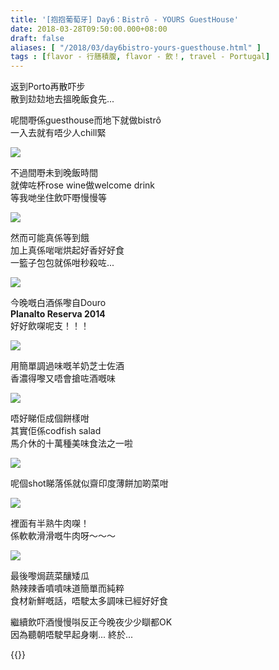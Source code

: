 ```yaml
---
title: '[抱抱葡萄牙] Day6：Bistrô - YOURS GuestHouse'
date: 2018-03-28T09:50:00.000+08:00
draft: false
aliases: [ "/2018/03/day6bistro-yours-guesthouse.html" ]
tags : [flavor - 行膳積腹, flavor - 飲！, travel - Portugal]
---
```


返到Porto再散吓步  
散到攰攰地去搵晚飯食先...  
  
呢間嘢係guesthouse而地下就做bistrô  
一入去就有唔少人chill緊  

[![](https://c1.staticflickr.com/1/809/40155782455_332c30b593_z.jpg)](https://c1.staticflickr.com/1/809/40155782455_332c30b593_z.jpg)

不過間嘢未到晚飯時間  
就俾咗杯rose wine做welcome drink  
等我哋坐住飲吓嘢慢慢等  

[![](https://c1.staticflickr.com/1/812/26178008457_6f225cff91_z.jpg)](https://c1.staticflickr.com/1/812/26178008457_6f225cff91_z.jpg)

然而可能真係等到餓  
加上真係啱啱烘起好香好好食  
一籃子包包就係咁秒殺咗...  

[![](https://c1.staticflickr.com/5/4315/35898874066_c4596c00a7_z.jpg)](https://c1.staticflickr.com/5/4315/35898874066_c4596c00a7_z.jpg)

今晚嘅白酒係嚟自Douro  
**Planalto Reserva 2014**  
好好飲㗎呢支！！！  

[![](https://c1.staticflickr.com/1/880/39239942510_2676507297_z.jpg)](https://c1.staticflickr.com/1/880/39239942510_2676507297_z.jpg)

用簡單調過味嘅羊奶芝士佐酒  
香濃得嚟又唔會搶咗酒嘅味  

[![](https://c1.staticflickr.com/1/804/26178007367_8143c864a3_z.jpg)](https://c1.staticflickr.com/1/804/26178007367_8143c864a3_z.jpg)

唔好睇佢成個餅樣咁  
其實佢係codfish salad  
馬介休的十萬種美味食法之一啦  

[![](https://c1.staticflickr.com/1/809/40155777425_60b97733a8_z.jpg)](https://c1.staticflickr.com/1/809/40155777425_60b97733a8_z.jpg)

呢個shot睇落係就似齋印度薄餅加啲菜咁  

[![](https://c1.staticflickr.com/1/869/26178007737_5b4538f729_z.jpg)](https://c1.staticflickr.com/1/869/26178007737_5b4538f729_z.jpg)

裡面有半熟牛肉㗎！  
係軟軟滑滑嘅牛肉呀～～～  

[![](https://c1.staticflickr.com/1/816/40155779425_714512d57b_z.jpg)](https://c1.staticflickr.com/1/816/40155779425_714512d57b_z.jpg)

最後嚟焗蔬菜釀矮瓜  
熱辣辣香噴噴味道簡單而純粹  
食材新鮮嘅話，唔駛太多調味已經好好食  
  
  
繼續飲吓酒慢慢唞反正今晚夜少少瞓都OK  
因為聽朝唔駛早起身喇... 終於...  
  

{{<portugal>}}  
